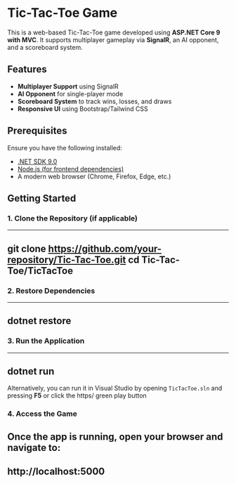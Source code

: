 # Tic-Tac-Toe Game

This is a web-based Tic-Tac-Toe game developed using **ASP.NET Core 9 with MVC**. It supports multiplayer gameplay via **SignalR**, an AI opponent, and a scoreboard system.

## Features
- **Multiplayer Support** using SignalR
- **AI Opponent** for single-player mode
- **Scoreboard System** to track wins, losses, and draws
- **Responsive UI** using Bootstrap/Tailwind CSS

## Prerequisites
Ensure you have the following installed:
- [.NET SDK 9.0](https://dotnet.microsoft.com/en-us/download/dotnet/9.0)
- [Node.js (for frontend dependencies)](https://nodejs.org/)
- A modern web browser (Chrome, Firefox, Edge, etc.)

## Getting Started

### 1. Clone the Repository (if applicable)
---------------------------------------------------------
git clone https://github.com/your-repository/Tic-Tac-Toe.git
cd Tic-Tac-Toe/TicTacToe
---------------------------------------------------------

### 2. Restore Dependencies
---------------------------------------------------------
dotnet restore
---------------------------------------------------------

### 3. Run the Application
---------------------------------------------------------
dotnet run
---------------------------------------------------------


Alternatively, you can run it in Visual Studio by opening `TicTacToe.sln` and pressing **F5** or click the https/ green play button


### 4. Access the Game
Once the app is running, open your browser and navigate to:
---------------------------------------------------------
http://localhost:5000
---------------------------------------------------------



